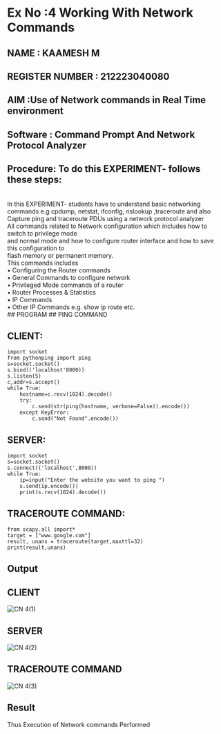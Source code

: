 # Ex No :4 Working With Network Commands
## NAME : KAAMESH M
## REGISTER NUMBER : 212223040080
## AIM :Use of Network commands in Real Time environment
## Software : Command Prompt And Network Protocol Analyzer
## Procedure: To do this EXPERIMENT- follows these steps:
<BR>
In this EXPERIMENT- students have to understand basic networking commands e.g cpdump, netstat, ifconfig, nslookup ,traceroute and also Capture ping and traceroute PDUs using a network protocol analyzer 
<BR>
All commands related to Network configuration which includes how to switch to privilege mode
<BR>
and normal mode and how to configure router interface and how to save this configuration to
<BR>
flash memory or permanent memory.
<BR>
This commands includes
<BR>
• Configuring the Router commands
<BR>
• General Commands to configure network
<BR>
• Privileged Mode commands of a router 
<BR>
• Router Processes & Statistics
<BR>
• IP Commands
<BR>
• Other IP Commands e.g. show ip route etc.
<BR>
## PROGRAM 
## PING COMMAND

## CLIENT:
```
import socket 
from pythonping import ping 
s=socket.socket() 
s.bind(('localhost'8000)) 
s.listen(5) 
c,addr=s.accept() 
while True: 
    hostname=c.recv(1024).decode() 
    try: 
        c.send(str(ping(hostname, verbose=False)).encode()) 
    except KeyError: 
        c.send("Not Found".encode())
```
## SERVER:
```
import socket 
s=socket.socket() 
s.connect(('localhost',8000)) 
while True: 
    ip=input("Enter the website you want to ping ") 
    s.send(ip.encode()) 
    print(s.recv(1024).decode())
```    
## TRACEROUTE COMMAND:
```
from scapy.all import*     
target = ["www.google.com"]     
result, unans = traceroute(target,maxttl=32) 
print(result,unans)
```
## Output
## CLIENT

![CN 4(1)](https://github.com/Kaameshm25/4.Execution_of_NetworkCommends/assets/144870650/3ced830b-9a6b-43ff-80f0-3c434bbaeb3a)

## SERVER

![CN 4(2)](https://github.com/Kaameshm25/4.Execution_of_NetworkCommends/assets/144870650/d0c6d602-48a5-46df-aaf2-ae297d27cee1)

## TRACEROUTE COMMAND

![CN 4(3)](https://github.com/Kaameshm25/4.Execution_of_NetworkCommends/assets/144870650/accb7040-e560-4e2a-a7bd-4a024d1da083)


## Result
Thus Execution of Network commands Performed 

